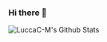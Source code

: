### Hi there 👋

![LuccaC-M's Github Stats](https://github-readme-stats.vercel.app/api?username=LuccaC-M&show_icons=true&theme=dark)
